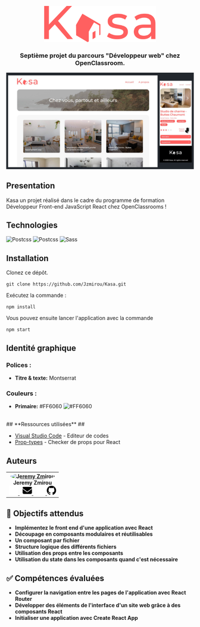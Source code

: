 <p align="center">
<img width="300" src="./src/assets/images/LOGO.svg">

</p>

<h3 align="center">
	Septième projet du parcours "Développeur web" chez OpenClassroom.
</h3>

![mockup](./images/screenshot.jpg)

## **Presentation**

Kasa un projet réalisé dans le cadre du programme de formation Développeur Front-end JavaScript React chez OpenClassrooms
!

## **Technologies**

<div style="margin: 1rem 0" > 
	<img src="https://img.shields.io/badge/React-20232A?style=for-the-badge&logo=react&logoColor=61DAFB" alt="Postcss"/>
	<img src="https://img.shields.io/badge/React_Router-CA4245?style=for-the-badge&logo=react-router&logoColor=white" alt="Postcss"/>
	<img src="https://img.shields.io/badge/Sass-CC6699?style=for-the-badge&logo=sass&logoColor=white" alt="Sass" />
</div>

## **Installation** ##

Clonez ce dépôt.
```terminal
git clone https://github.com/Jzmirou/Kasa.git
```
Exécutez la commande :
 ```terminal
npm install
``` 
Vous pouvez ensuite lancer l'application avec la commande 
```terminal
npm start
```
## **Identité graphique**

### **Polices :**

-   **Titre & texte:** Montserrat


### **Couleurs :**

-   **Primaire:** #FF6060 ![#FF6060](https://placehold.co/20x20/ff6060/ff6060.png)
<br>
## **Ressources utilisées** ##

* [Visual Studio Code](https://code.visualstudio.com/) - Editeur de codes
* [Prop-types](https://github.com/facebook/prop-types) - Checker de props pour React

## **Auteurs**

<b>
<table>
	<tbody>
		<tr>
			<td align="center">
				<a href="https://github.com/Jzmirou">	  	
					<img style="border-radius: 50%" src="https://avatars.githubusercontent.com/u/37706002" width="100px;" alt="Jeremy Zmirou"/>
				</a>
				<br />
				<span style="padding-bottom: 6px;">Jeremy Zmirou</span>
				<br/>
				<a style="margin-right: 8px" href="mailto:j.zmirou@gmail.com#gh-dark-mode-only">
					<img width="25" src="./images/envelope-solid-white.svg#gh-dark-mode-only">
				</a>
				<a style="margin-right: 8px" href="mailto:j.zmirou@gmail.com#gh-light-mode-only">
					<img width="25" src="./images/envelope-solid.svg#gh-light-mode-only" >		
				</a>
				<a href="https://github.com/Jzmirou#gh-dark-mode-only">
					<img width="25" src="./images/github-white.svg#gh-dark-mode-only">	
				</a>
				<a href="https://github.com/Jzmirou#gh-light-mode-only">
					<img width="25" src="./images/github.svg#gh-light-mode-only" >	
				</a>
			</td>
		</tr>
	</tbody>
</table>

## :dart: Objectifs attendus
-	Implémentez le front end d'une application avec React
-   Découpage en composants modulaires et réutilisables
-   Un composant par fichier
-   Structure logique des différents fichiers
-   Utilisation des props entre les composants
-  	Utilisation du state dans les composants quand c'est nécessaire

## :white_check_mark: Compétences évaluées
-   Configurer la navigation entre les pages de l'application avec React Router
-   Développer des éléments de l'interface d'un site web grâce à des composants React
-   Initialiser une application avec Create React App
